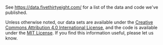 See https://data.fivethirtyeight.com/ for a list of the data and code we've published.

Unless otherwise noted, our data sets are available under the [Creative Commons Attribution 4.0 International License](http://creativecommons.org/licenses/by/4.0/), and the code is available under the [MIT License](http://opensource.org/licenses/MIT). If you find this information useful, please let us know.
